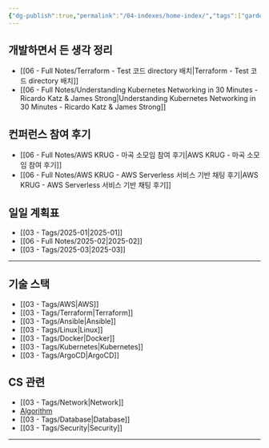 ```yaml
---
{"dg-publish":true,"permalink":"/04-indexes/home-index/","tags":["gardenEntry"],"noteIcon":""}
---
```


## 개발하면서 든 생각 정리
- [[06 - Full Notes/Terraform - Test 코드 directory 배치\|Terraform - Test 코드 directory 배치]]
- [[06 - Full Notes/Understanding Kubernetes Networking in 30 Minutes - Ricardo Katz & James Strong\|Understanding Kubernetes Networking in 30 Minutes - Ricardo Katz & James Strong]]
## 컨퍼런스 참여 후기
- [[06 - Full Notes/AWS KRUG - 마곡 소모임 참여 후기\|AWS KRUG - 마곡 소모임 참여 후기]]
- [[06 - Full Notes/AWS KRUG - AWS Serverless 서비스 기반 채팅 후기\|AWS KRUG - AWS Serverless 서비스 기반 채팅 후기]]
## 일일 계획표
- [[03 - Tags/2025-01\|2025-01]]
- [[06 - Full Notes/2025-02\|2025-02]]
- [[03 - Tags/2025-03\|2025-03]]
---
## 기술 스택
- [[03 - Tags/AWS\|AWS]]
- [[03 - Tags/Terraform\|Terraform]]
- [[03 - Tags/Ansible\|Ansible]]
- [[03 - Tags/Linux\|Linux]]
- [[03 - Tags/Docker\|Docker]]
- [[03 - Tags/Kubernetes\|Kubernetes]]
- [[03 - Tags/ArgoCD\|ArgoCD]]
## CS 관련
- [[03 - Tags/Network\|Network]]
- [Algorithm](https://codingpracticing.tistory.com/)
- [[03 - Tags/Database\|Database]]
- [[03 - Tags/Security\|Security]]
---